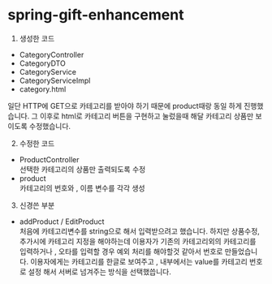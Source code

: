# spring-gift-enhancement

1. 생성한 코드
- CategoryController
- CategoryDTO
- CategoryService
- CategoryServiceImpl
- category.html

일단 HTTP에 GET으로 카테고리를 받아야 하기 때문에
product때랑 동일 하게 진행했습니다.
그 이후로 html로 카테고리 버튼을 구현하고 눌렀을때 
해달 카테고리 상품만 보이도록 수정했습니다.

2. 수정한 코드
- ProductController <br>
선택한 카테고리의 상품만 출력되도록 수정
- product <br>
카테고리의 번호와 , 이름 변수를 각각 생성

3. 신경쓴 부분
- addProduct / EditProduct <br>
처음에 카테고리변수를 string으로 해서 입력받으려고 했습니다.
하지만 상품수정, 추가시에 카테고리 지정을 해야하는데
이용자가 기존의 카테고리외의 카테고리를 입력하거나 ,
오타를 입력할 경우 예외 처리를 해야할것 같아서 번호로 만들었습니다.
이용자에게는 카테고리를 한글로 보여주고 , 내부에서는 value를 카테고리 번호로 설정
해서 서버로 넘겨주는 방식을 선택했씁니다.
